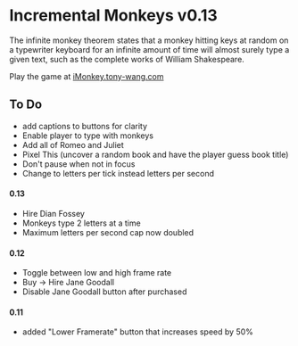 Incremental Monkeys v0.13
=======

The infinite monkey theorem states that a monkey hitting keys at random on a typewriter keyboard for an infinite amount of time will almost surely type a given text, such as the complete works of William Shakespeare.

Play the game at [iMonkey.tony-wang.com](http://iMonkey.tony-wang.com)

To Do
------
- add captions to buttons for clarity
- Enable player to type with monkeys
- Add all of Romeo and Juliet
- Pixel This (uncover a random book and have the player guess book title)
- Don't pause when not in focus
- Change to letters per tick instead letters per second


#### 0.13
- Hire Dian Fossey
- Monkeys type 2 letters at a time
- Maximum letters per second cap now doubled

#### 0.12

- Toggle between low and high frame rate
- Buy -> Hire Jane Goodall
- Disable Jane Goodall button after purchased

#### 0.11

- added "Lower Framerate" button that increases speed by 50%

